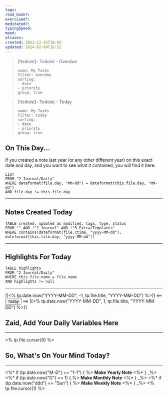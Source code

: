 ```yaml
---
tags: 
read_book?: 
exercised?: 
meditated?: 
typingSpeed: 
mood: 
aliases: 
created: 2023-12-15T18:02
updated: 2024-02-04T16:52
---
```


> [!todoist]- Todoist - Overdue
> ```todoist  
> name: My Tasks  
> filter: overdue
> sorting:  
> - date  
> - priority  
> group: true
> ```

> [!todoist]- Todoist - Today
> ```todoist  
> name: My Tasks  
> filter: today
> sorting:  
> - date  
> - priority  
> group: true
> ```

## On This Day...

If you created a note last year (or any other different year) on this exact date and day, and you want to see what it contained, you will find it here:

```dataview
LIST 
FROM "2 Journal/Daily"
WHERE dateformat(file.day, "MM-dd") = dateformat(this.file.day, "MM-dd")
AND file.day != this.file.day
```

---

## Notes Created Today

```dataview
TABLE created, updated as modified, tags, type, status
FROM "" AND !"2 Journal" AND !"5 Extra/Templates"
WHERE contains(dateformat(file.ctime, "yyyy-MM-dd"), dateformat(this.file.day, "yyyy-MM-dd"))
```

---

## Highlights For Today

```dataview
TABLE highlights
FROM "2 Journal/Daily"
WHERE this.file.name = file.name
AND highlights != null
```

---

[[<% tp.date.now("YYYY-MM-DD", -1, tp.file.title, "YYYY-MM-DD") %>]] <== <button class="date_button_today">Today</button> ==> [[<% tp.date.now("YYYY-MM-DD", 1, tp.file.title, "YYYY-MM-DD") %>]]

## Zaid, Add Your Daily Variables Here 

---

<% tp.file.cursor(0) %>

## So, What's On Your Mind Today? 

---

<%* if (tp.date.now("M-D") == "1-1") { %>
**Make Yearly Note**
<%* } _%>
<%* if (tp.date.now("D") == 1) { %>
**Make Monthly Note**
<%* } _%>
<%* if (tp.date.now("ddd") == "Sun") { %>
**Make Weekly Note**
<%* } _%>
<% tp.file.cursor(1) %>